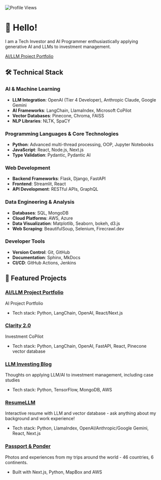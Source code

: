 ![Profile Views](https://komarev.com/ghpvc/?username=bme3412)

# 👋 Hello!

I am a Tech Investor and AI Programmer enthusiastically applying generative AI and LLMs to investment management.

[AI/LLM Project Portfolio](https://bme-ai-investing.vercel.app/)

  
## 🛠️ Technical Stack

### AI & Machine Learning
- **LLM Integration**: OpenAI (Tier 4 Developer), Anthropic Claude, Google Gemini
- **AI Frameworks**: LangChain, LlamaIndex, Microsoft CoPilot
- **Vector Databases**: Pinecone, Chroma, FAISS
- **NLP Libraries**: NLTK, SpaCY

### Programming Languages & Core Technologies
- **Python**: Advanced multi-thread processing, OOP, Jupyter Notebooks
- **JavaScript**: React, Node.js, Next.js
- **Type Validation**: Pydantic, Pydantic AI

### Web Development
- **Backend Frameworks**: Flask, Django, FastAPI
- **Frontend**: Streamlit, React
- **API Development**: RESTful APIs, GraphQL

### Data Engineering & Analysis
- **Databases**: SQL, MongoDB
- **Cloud Platforms**: AWS, Azure
- **Data Visualization**: Matplotlib, Seaborn, bokeh, d3.js
- **Web Scraping**: BeautifulSoup, Selenium, Firecrawl.dev

### Developer Tools
- **Version Control**: Git, GitHub
- **Documentation**: Sphinx, MkDocs
- **CI/CD**: GitHub Actions, Jenkins

## 🚀 Featured Projects

### [AI/LLM Project Portfolio](https://bme-ai-investing.vercel.app/)
AI Project Portfolio
- Tech stack: Python, LangChain, OpenAI, React/Next.js

### [Clarity 2.0](https://investment-copilot-eight.vercel.app/)
Investment CoPilot
- Tech stack: Python, LangChain, OpenAI, FastAPI, React, Pinecone vector database

### [LLM Investing Blog](https://investment-llm.vercel.app/)
Thoughts on applying LLM/AI to investment management, including case studies
- Tech stack: Python, TensorFlow, MongoDB, AWS

### [ResumeLLM](https://llm-resume-bme.vercel.app/)
Interactive resume with LLM and vector database - ask anything about my background and work experience!
- Tech stack: Python, LlamaIndex, OpenAI/Anthropic/Google Gemini, React, Next.js

### [Passport & Ponder](https://travel-photos-jade.vercel.app/)
Photos and experiences from my trips around the world - 46 countries, 6 continents.
- Built with Next.js, Python, MapBox and AWS
